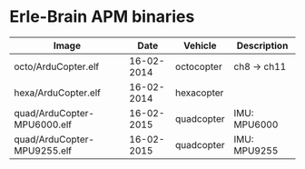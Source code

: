 Erle-Brain APM binaries
==========

| Image | Date | Vehicle | Description |
| ----------|--------|-------|------|
|octo/ArduCopter.elf| 16-02-2014 |octocopter| ch8 -> ch11|
|hexa/ArduCopter.elf| 16-02-2014 |hexacopter| |
|quad/ArduCopter-MPU6000.elf| 16-02-2015|quadcopter|IMU: MPU6000|
|quad/ArduCopter-MPU9255.elf| 16-02-2015|quadcopter|IMU: MPU9255|


